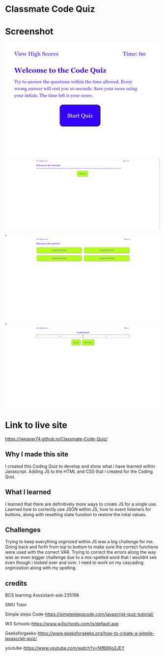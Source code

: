 # Classmate Code Quiz




# Screenshot
![zoomed in](assets/images/home.png)
![First page](assets/images/Quiz%20frist%20page.png),
![Questions Page](assets/images/questions%20page.png),
![Score Page](assets/images/score%20page.png)



# Link to live site
https://jweaver74.github.io/Classmate-Code-Quiz/


## Why I made this site
I created this Coding Quiz to develop and show what i have learned within Javascript.
Adding JS to the HTML and CSS that i created for the Coding Quiz.

## What I learned
I learned that there are definitively more ways to create JS for a single use.  Learned how to correctly use JSON within JS, 
how to event listeners for buttons, along with resetting state funstion to restore the inital values.


## Challenges 
Trying to keep everything orginized within JS was a big challenge for me. Going back and forth from top to bottom to make sure the 
correct functions were used with the correct VAR. Trying to correct the errors along the way was an even bigger challenge due to 
a mis-spelled word that i wouldnt see even though i looked over and over. I need to work on my cascading orginization along with my spelling.


## credits
BCS learning Asssistant-ask-235198

SMU Tutor

Simple steps Code-https://simplestepscode.com/javascript-quiz-tutorial/

W3 Schools-https://www.w3schools.com/js/default.asp

Geeksforgeeks-https://www.geeksforgeeks.org/how-to-create-a-simple-javascript-quiz/

youtube-https://www.youtube.com/watch?v=f4fB9Xg2JEY